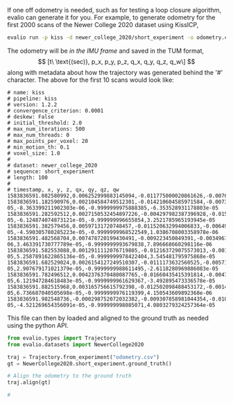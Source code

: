 If one off odometry is needed, such as for testing a loop closure algorithm, evalio can generate it for you. For example, to generate odometry for the first 2000 scans of the Newer College 2020 dataset using KissICP,
```bash
evalio run -p kiss -d newer_college_2020/short_experiment -o odometry.csv -l 2000
```

The odometry will be *in the IMU frame* and saved in the TUM format, 
$$
[t\ \text{(sec)}, p_x, p_y, p_z, q_x, q_y, q_z, q_w\]
$$
along with metadata about how the trajectory was generated behind the '#' character. The above for the first 10 scans would look like:
```csv
# name: kiss
# pipeline: kiss
# version: 1.2.2
# convergence_criterion: 0.0001
# deskew: False
# initial_threshold: 2.0
# max_num_iterations: 500
# max_num_threads: 0
# max_points_per_voxel: 20
# min_motion_th: 0.1
# voxel_size: 1.0
#
# dataset: newer_college_2020
# sequence: short_experiment
# length: 100
#
# timestamp, x, y, z, qx, qy, qz, qw
1583836591.082580992,0.006252999883145094,-0.011775000020861626,-0.007644999772310257,0.0,0.0,-1.0,0.0
1583836591.182590976,0.002104584749512301,-0.014210604585971584,-0.007355713813266136,-2.675152057596367e-05,-8.363399211902303e-06,-0.9999999975888385,-6.353528931178803e-05
1583836591.282592512,0.0027150532454897226,-0.004297982387396928,-0.015746353734418864,-4.334993947940944e-05,-6.124874074873121e-05,-0.999999996655854,3.2521785965193945e-05
1583836591.382579456,0.00597131720748457,-0.011520632994006833,-0.006492858132001103,6.470950992969571e-05,-4.590305780285223e-05,-0.9999999968522549,1.0386708003358978e-06
1583836591.482568704,0.007478720199430491,-0.009223450849391,-0.003496780595402071,1.4720267758293692e-06,3.463391730777789e-05,-0.9999999993679838,7.896668660298116e-06
1583836591.582553088,0.0012911112076719805,-0.012163729075573013,-0.001935118832270371,1.711692196181323e-05,5.2587891622865136e-05,-0.9999999978422404,3.545481795975868e-05
1583836591.682529024,0.0026154127249510307,-0.0111173632560525,-0.005718297889001694,-2.7387527703120896e-05,2.907679171021379e-05,-0.9999999988611495,-2.6118280969886083e-05
1583836591.782496512,0.0042376370480087765,-0.01660435415391814,-0.004709413029178095,-5.202183158898017e-05,6.121947284618483e-05,-0.9999999961629367,-3.492895473336578e-05
1583836591.882515968,0.003165756615792398,-0.012502098488453172,-0.0014189397620055577,-1.48525422597923e-05,6.736687040505698e-05,-0.9999999976119399,4.150543609892368e-06
1583836591.982548736,-0.000298752072032382,-0.009307858981044354,-0.01089797673030992,-1.0989202198288011e-05,-4.521269654356091e-05,-0.999999998085071,4.0803279324257364e-05
```

This file can then by loaded and aligned to the ground truth as needed using the python API.
```python
from evalio.types import Trajectory
from evalio.datasets import NewerCollege2020

traj = Trajectory.from_experiment("odometry.csv")
gt = NewerCollege2020.short_experiment.ground_truth()

# Align the odometry to the ground truth
traj.align(gt)

# 
```

<!-- TODO: Make stats reference public so it can be used here -->